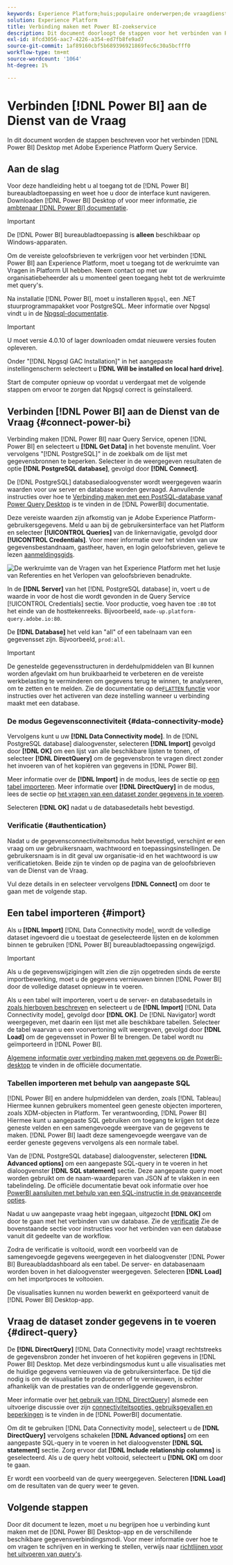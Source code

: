 ```yaml
---
keywords: Experience Platform;huis;populaire onderwerpen;de vraagdienst;de dienst van de vraag;Power BI;macht bi;verbindt met de vraagdienst;
solution: Experience Platform
title: Verbinding maken met Power BI-zoekservice
description: Dit document doorloopt de stappen voor het verbinden van Power BI met de Dienst van de Vraag van Adobe Experience Platform.
exl-id: 8fcd3056-aac7-4226-a354-ed7fb8fe9ad7
source-git-commit: 1af89160cbf5b689396921869fec6c30a5bcfff0
workflow-type: tm+mt
source-wordcount: '1064'
ht-degree: 1%

---
```


# Verbinden [!DNL Power BI] aan de Dienst van de Vraag

In dit document worden de stappen beschreven voor het verbinden [!DNL Power BI] Desktop met Adobe Experience Platform Query Service.

## Aan de slag

Voor deze handleiding hebt u al toegang tot de [!DNL Power BI] bureaubladtoepassing en weet hoe u door de interface kunt navigeren. Downloaden [!DNL Power BI] Desktop of voor meer informatie, zie [ambtenaar [!DNL Power BI] documentatie](https://docs.microsoft.com/en-us/power-bi/).

>[!IMPORTANT]
>
> De [!DNL Power BI] bureaubladtoepassing is **alleen** beschikbaar op Windows-apparaten.

Om de vereiste geloofsbrieven te verkrijgen voor het verbinden [!DNL Power BI] aan Experience Platform, moet u toegang tot de werkruimte van Vragen in Platform UI hebben. Neem contact op met uw organisatiebeheerder als u momenteel geen toegang hebt tot de werkruimte met query&#39;s.

Na installatie [!DNL Power BI], moet u installeren `Npgsql`, een .NET stuurprogrammapakket voor PostgreSQL. Meer informatie over Npgsql vindt u in de [Npgsql-documentatie](https://www.npgsql.org/doc/index.html).

>[!IMPORTANT]
>
>U moet versie 4.0.10 of lager downloaden omdat nieuwere versies fouten opleveren.

Onder &quot;[!DNL Npgsql GAC Installation]&quot; in het aangepaste instellingenscherm selecteert u **[!DNL Will be installed on local hard drive]**.

Start de computer opnieuw op voordat u verdergaat met de volgende stappen om ervoor te zorgen dat Npgsql correct is geïnstalleerd.

## Verbinden [!DNL Power BI] aan de Dienst van de Vraag {#connect-power-bi}

Verbinding maken [!DNL Power BI] naar Query Service, openen [!DNL Power BI] en selecteert u **[!DNL Get Data]** in het bovenste menulint. Voer vervolgens &quot;[!DNL PostgreSQL]&quot; in de zoekbalk om de lijst met gegevensbronnen te beperken. Selecteer in de weergegeven resultaten de optie **[!DNL PostgreSQL database]**, gevolgd door **[!DNL Connect]**.

De [!DNL PostgreSQL] databasedialoogvenster wordt weergegeven waarin waarden voor uw server en database worden gevraagd. Aanvullende instructies over hoe te [Verbinding maken met een PostSQL-database vanaf Power Query Desktop](https://learn.microsoft.com/en-us/power-query/connectors/postgresql#connect-to-a-postgresql-database-from-power-query-desktop) is te vinden in de [!DNL PowerBI] documentatie.

Deze vereiste waarden zijn afkomstig van je Adobe Experience Platform-gebruikersgegevens. Meld u aan bij de gebruikersinterface van het Platform en selecteer **[!UICONTROL Queries]** van de linkernavigatie, gevolgd door **[!UICONTROL Credentials]**. Voor meer informatie over het vinden van uw gegevensbestandnaam, gastheer, haven, en login geloofsbrieven, gelieve te lezen [aanmeldingsgids](../ui/credentials.md).

![De werkruimte van de Vragen van het Experience Platform met het lusje van Referenties en het Verlopen van geloofsbrieven benadrukte.](../images/clients/power-bi/query-service-credentials-page.png)

In de **[!DNL Server]** van het [!DNL PostgreSQL database] in, voert u de waarde in voor de host die wordt gevonden in de Query Service [!UICONTROL Credentials] sectie. Voor productie, voeg haven toe `:80` tot het einde van de hosttekenreeks. Bijvoorbeeld, `made-up.platform-query.adobe.io:80`.

De **[!DNL Database]** het veld kan &quot;all&quot; of een tabelnaam van een gegevensset zijn. Bijvoorbeeld, `prod:all`.

>[!IMPORTANT]
>
>De genestelde gegevensstructuren in derdehulpmiddelen van BI kunnen worden afgevlakt om hun bruikbaarheid te verbeteren en de vereiste werkbelasting te verminderen om gegevens terug te winnen, te analyseren, om te zetten en te melden. Zie de documentatie op de[`FLATTEN` functie](../best-practices/flatten-nested-data.md) voor instructies over het activeren van deze instelling wanneer u verbinding maakt met een database.

### De modus Gegevensconnectiviteit {#data-connectivity-mode}

Vervolgens kunt u uw **[!DNL Data Connectivity mode]**. In de [!DNL PostgreSQL database] dialoogvenster, selecteren **[!DNL Import]** gevolgd door **[!DNL OK]** om een lijst van alle beschikbare lijsten te tonen, of selecteer **[!DNL DirectQuery]** om de gegevensbron te vragen direct zonder het invoeren van of het kopiëren van gegevens in [!DNL Power BI].

Meer informatie over de **[!DNL Import]** in de modus, lees de sectie op [een tabel importeren](#import). Meer informatie over **[!DNL DirectQuery]** in de modus, lees de sectie op [het vragen van een dataset zonder gegevens in te voeren](#direct-query).

Selecteren **[!DNL OK]** nadat u de databasedetails hebt bevestigd.

### Verificatie {#authentication}

Nadat u de gegevensconnectiviteitsmodus hebt bevestigd, verschijnt er een vraag om uw gebruikersnaam, wachtwoord en toepassingsinstellingen. De gebruikersnaam is in dit geval uw organisatie-id en het wachtwoord is uw verificatietoken. Beide zijn te vinden op de pagina van de geloofsbrieven van de Dienst van de Vraag.

Vul deze details in en selecteer vervolgens **[!DNL Connect]** om door te gaan met de volgende stap.

## Een tabel importeren {#import}

Als u **[!DNL Import]** [!DNL Data Connectivity mode], wordt de volledige dataset ingevoerd die u toestaat de geselecteerde lijsten en de kolommen binnen te gebruiken [!DNL Power BI] bureaubladtoepassing ongewijzigd.

>[!IMPORTANT]
>
>Als u de gegevenswijzigingen wilt zien die zijn opgetreden sinds de eerste importbewerking, moet u de gegevens vernieuwen binnen [!DNL Power BI] door de volledige dataset opnieuw in te voeren.

Als u een tabel wilt importeren, voert u de server- en databasedetails in [zoals hierboven beschreven](#connect-power-bi) en selecteert u de **[!DNL Import]** [!DNL Data Connectivity mode], gevolgd door **[!DNL OK]**. De [!DNL Navigator] wordt weergegeven, met daarin een lijst met alle beschikbare tabellen. Selecteer de tabel waarvan u een voorvertoning wilt weergeven, gevolgd door **[!DNL Load]** om de gegevensset in Power BI te brengen. De tabel wordt nu geïmporteerd in [!DNL Power BI].

[Algemene informatie over verbinding maken met gegevens op de PowerBi-desktop](https://learn.microsoft.com/en-us/power-bi/connect-data/desktop-quickstart-connect-to-data#connect-to-data) te vinden in de officiële documentatie.

### Tabellen importeren met behulp van aangepaste SQL

[!DNL Power BI] en andere hulpmiddelen van derden, zoals [!DNL Tableau] Hiermee kunnen gebruikers momenteel geen geneste objecten importeren, zoals XDM-objecten in Platform. Ter verantwoording, [!DNL Power BI] Hiermee kunt u aangepaste SQL gebruiken om toegang te krijgen tot deze geneste velden en een samengevoegde weergave van de gegevens te maken. [!DNL Power BI] laadt deze samengevoegde weergave van de eerder geneste gegevens vervolgens als een normale tabel.

Van de [!DNL PostgreSQL database] dialoogvenster, selecteren **[!DNL Advanced options]** om een aangepaste SQL-query in te voeren in het dialoogvenster **[!DNL SQL statement]** sectie. Deze aangepaste query moet worden gebruikt om de naam-waardeparen van JSON af te vlakken in een tabelindeling. De officiële documentatie bevat ook informatie over hoe [PowerBI aansluiten met behulp van een SQL-instructie in de geavanceerde opties](https://learn.microsoft.com/en-us/power-query/connectors/postgresql#connect-using-advanced-options).

Nadat u uw aangepaste vraag hebt ingegaan, uitgezocht **[!DNL OK]** om door te gaan met het verbinden van uw database. Zie de [verificatie](#authentication) Zie de bovenstaande sectie voor instructies voor het verbinden van een database vanuit dit gedeelte van de workflow.

Zodra de verificatie is voltooid, wordt een voorbeeld van de samengevoegde gegevens weergegeven in het dialoogvenster [!DNL Power BI] Bureaubladdashboard als een tabel. De server- en databasenaam worden boven in het dialoogvenster weergegeven. Selecteren **[!DNL Load]** om het importproces te voltooien.

De visualisaties kunnen nu worden bewerkt en geëxporteerd vanuit de [!DNL Power BI] Desktop-app.

## Vraag de dataset zonder gegevens in te voeren {#direct-query}

De **[!DNL DirectQuery]** [!DNL Data Connectivity mode] vraagt rechtstreeks de gegevensbron zonder het invoeren of het kopiëren gegevens in [!DNL Power BI] Desktop. Met deze verbindingsmodus kunt u alle visualisaties met de huidige gegevens vernieuwen via de gebruikersinterface. De tijd die nodig is om de visualisatie te produceren of te vernieuwen, is echter afhankelijk van de prestaties van de onderliggende gegevensbron.

Meer informatie over [het gebruik van [!DNL DirectQuery]](https://learn.microsoft.com/en-us/power-bi/connect-data/desktop-use-directquery) alsmede een uitvoerige discussie over zijn [connectiviteitsopties, gebruiksgevallen en beperkingen](https://learn.microsoft.com/en-us/power-bi/connect-data/desktop-directquery-about) is te vinden in de [!DNL PowerBI] documentatie.

Om dit te gebruiken [!DNL Data Connectivity mode], selecteert u de **[!DNL DirectQuery]** vervolgens schakelen **[!DNL Advanced options]** om een aangepaste SQL-query in te voeren in het dialoogvenster **[!DNL SQL statement]** sectie. Zorg ervoor dat **[!DNL Include relationship columns]** is geselecteerd. Als u de query hebt voltooid, selecteert u **[!DNL OK]** om door te gaan.

Er wordt een voorbeeld van de query weergegeven. Selecteren **[!DNL Load]** om de resultaten van de query weer te geven.

## Volgende stappen

Door dit document te lezen, moet u nu begrijpen hoe u verbinding kunt maken met de [!DNL Power BI] Desktop-app en de verschillende beschikbare gegevensverbindingsmodi. Voor meer informatie over hoe te om vragen te schrijven en in werking te stellen, verwijs naar [richtlijnen voor het uitvoeren van query&#39;s](../best-practices/writing-queries.md).
